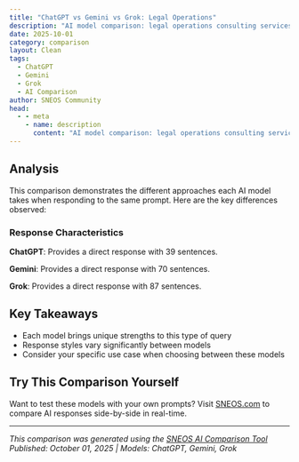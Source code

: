 ```yaml
---
title: "ChatGPT vs Gemini vs Grok: Legal Operations"
description: "AI model comparison: legal operations consulting services..."
date: 2025-10-01
category: comparison
layout: Clean
tags:
  - ChatGPT
  - Gemini
  - Grok
  - AI Comparison
author: SNEOS Community
head:
  - - meta
    - name: description
      content: "AI model comparison: legal operations consulting services..."
---
```


<ChatComparison
  title="ChatGPT vs Gemini vs Grok: Legal Operations"
  prompt="legal operations consulting services"
  :responses='{
    "ChatGPT": "Legal operations consulting services are specialized advisory services that help law firms, corporate legal departments, and other legal organizations improve the efficiency, effectiveness, and overall management of their legal operations. These services focus on optimizing processes, technology, people, and strategy within legal functions to reduce costs, improve service delivery, and enhance business outcomes.\n\n### Key Areas Covered by Legal Operations Consulting Services:\n\n1. **Process Optimization**\n   - Mapping and analyzing current legal processes.\n   - Implementing best practices for workflow and case/matter management.\n   - Streamlining contract lifecycle management.\n   - Automating routine tasks to improve efficiency.\n\n2. **Technology Implementation and Management**\n   - Assessing and recommending legal technology solutions (e.g., e-billing, matter management, document management).\n   - Overseeing the deployment, integration, and user adoption of software tools.\n   - Data management and analytics for legal spend and performance reporting.\n\n3. **Vendor and Budget Management**\n   - Developing vendor selection and management strategies.\n   - Negotiating legal service contracts and alternative fee arrangements.\n   - Budget planning, forecasting, and spend analysis to control costs.\n\n4. **Talent and Resource Management**\n   - Assessing skills and optimizing team structures.\n   - Implementing training programs and change management.\n   - Aligning internal and external legal resources strategically.\n\n5. **Compliance and Risk Management**\n   - Designing compliance frameworks and policies.\n   - Risk assessment related to legal processes and vendor relationships.\n\n6. **Strategic Planning and Performance Metrics**\n   - Setting KPIs and benchmarks for legal department performance.\n   - Developing strategic roadmaps aligned with broader business objectives.\n   - Continuous improvement through data-driven insights.\n\n### Benefits of Legal Operations Consulting\n\n- Improved operational efficiency and reduced overhead costs.\n- Enhanced ability to manage legal risks and compliance.\n- Better alignment between legal and business strategies.\n- Increased transparency and control over legal spending.\n- Improved technology adoption and leveraging of innovative tools.\n- More effective collaboration between in-house lawyers, outside counsel, and other stakeholders.\n\n### Typical Clients\n\n- Corporate legal departments seeking to transform and modernize operations.\n- Law firms aiming to improve internal practice management.\n- Legal service providers and alternative legal service organizations.\n\n---\n\nIf you need assistance finding a legal operations consultant or a firm specializing in these services, I can help provide recommendations or sample consulting firms. Would you like that?",
    "Gemini": "Legal operations consulting services help law departments and law firms improve their efficiency, effectiveness, and overall performance. They provide specialized expertise in optimizing the business of law, allowing legal teams to focus on their core legal work.\n\nHere\u0027s a breakdown of what these services typically entail:\n\n**Key Areas Addressed by Legal Operations Consulting:**\n\n*   **Strategy \u0026 Planning:**\n    *   Developing a legal operations strategy aligned with the overall business goals.\n    *   Creating roadmaps for implementing changes and improvements.\n    *   Conducting needs assessments to identify key pain points and opportunities.\n*   **Technology \u0026 Automation:**\n    *   Selecting, implementing, and optimizing legal technology solutions (e.g., e-billing, contract management, document management, e-discovery).\n    *   Automating routine tasks and workflows to improve efficiency.\n    *   Ensuring data security and compliance.\n*   **Process Improvement \u0026 Workflow Optimization:**\n    *   Analyzing existing legal processes to identify bottlenecks and inefficiencies.\n    *   Designing and implementing streamlined workflows.\n    *   Developing standard operating procedures (SOPs).\n*   **Financial Management \u0026 Budgeting:**\n    *   Developing and managing legal budgets.\n    *   Implementing cost-saving measures.\n    *   Analyzing legal spend and identifying areas for improvement.\n    *   E-billing implementation and optimization.\n*   **Vendor Management:**\n    *   Selecting and managing external legal service providers (e.g., outside counsel, legal research vendors, e-discovery providers).\n    *   Negotiating rates and contracts with vendors.\n    *   Tracking vendor performance.\n*   **Data Analytics \u0026 Reporting:**\n    *   Collecting and analyzing legal data to identify trends and insights.\n    *   Developing key performance indicators (KPIs) to track progress and measure success.\n    *   Creating reports and dashboards to communicate performance to stakeholders.\n*   **Knowledge Management:**\n    *   Creating and maintaining a central repository of legal knowledge and resources.\n    *   Developing tools and processes for sharing knowledge within the legal team.\n*   **Organizational Structure \u0026 Talent Management:**\n    *   Designing and implementing efficient legal organizational structures.\n    *   Developing job descriptions and career paths for legal operations professionals.\n    *   Providing training and development opportunities for legal team members.\n*   **Compliance \u0026 Risk Management:**\n    *   Ensuring compliance with relevant laws and regulations.\n    *   Developing and implementing risk management policies and procedures.\n*   **Contract Lifecycle Management (CLM):**\n    *   Optimizing the contract lifecycle from creation to execution and renewal.\n    *   Implementing CLM systems to manage contracts more effectively.\n\n**Benefits of Legal Operations Consulting:**\n\n*   **Increased Efficiency:** Streamlined processes and automation reduce wasted time and effort.\n*   **Reduced Costs:** Better financial management and vendor management lead to lower legal spending.\n*   **Improved Quality:** Standardized processes and knowledge management ensure consistent quality.\n*   **Enhanced Compliance:** Effective compliance and risk management programs reduce the risk of legal issues.\n*   **Better Decision-Making:** Data analytics and reporting provide insights to inform strategic decisions.\n*   **Increased Productivity:**  Freeing up legal professionals from administrative tasks allows them to focus on higher-value work.\n*   **Improved Collaboration:**  Better communication and collaboration tools enhance teamwork.\n*   **Increased ROI on Legal Spend:** Getting more value from existing resources and technology.\n\n**Who Uses Legal Operations Consulting?**\n\n*   **Corporate Legal Departments:** Companies of all sizes seeking to optimize their internal legal functions.\n*   **Law Firms:**  Firms looking to improve efficiency, client service, and profitability.\n*   **Government Agencies:**  Government legal teams seeking to streamline operations and improve compliance.\n*   **Alternative Legal Service Providers (ALSPs):** Often provide legal operations consulting as part of their broader service offerings.\n\n**Key Considerations When Choosing a Consultant:**\n\n*   **Expertise and Experience:** Look for consultants with a proven track record in legal operations.  Consider industry-specific experience.\n*   **Methodology:**  Understand the consultant\u0027s approach to problem-solving and implementation.\n*   **Communication Skills:**  Ensure the consultant can effectively communicate with your legal team and other stakeholders.\n*   **Cultural Fit:**  Choose a consultant who understands your organization\u0027s culture and values.\n*   **References:**  Check references from previous clients.\n*   **Cost:**  Get a clear understanding of the consultant\u0027s fees and payment terms.  Consider the ROI they project.\n\n**Examples of Consulting Services:**\n\n*   **Current State Assessment:** A comprehensive evaluation of existing legal operations, processes, and technology.\n*   **Legal Technology Roadmap:** A plan for implementing and optimizing legal technology solutions.\n*   **Process Redesign:**  Re-engineering legal processes to improve efficiency and effectiveness.\n*   **Vendor Selection:**  Assisting with the selection of appropriate legal service providers.\n*   **Training and Development:**  Providing training to legal team members on new processes and technologies.\n*   **Interim Legal Operations Support:**  Filling a temporary gap in legal operations leadership or expertise.\n\n**Where to Find Legal Operations Consultants:**\n\n*   **Legal Operations Professional Organizations:** (e.g., CLOC - Corporate Legal Operations Consortium) often have directories of members who provide consulting services.\n*   **Legal Technology Vendors:** Some vendors offer consulting services to help clients implement and optimize their software.\n*   **Management Consulting Firms:**  Many large consulting firms have legal operations practices.\n*   **Specialized Legal Operations Consulting Firms:**  Boutique firms that focus exclusively on legal operations.\n*   **LinkedIn:**  A good place to search for individual consultants and legal operations professionals.\n\nIn conclusion, legal operations consulting services are a valuable resource for organizations looking to improve the efficiency, effectiveness, and value of their legal functions. By leveraging the expertise of experienced consultants, legal teams can achieve significant improvements in their operations and better support the overall business goals.\n",
    "Grok": "Legal operations consulting services focus on helping law firms, corporate legal departments, and other legal organizations optimize their operations, improve efficiency, reduce costs, and align their processes with business goals. These services are typically provided by consulting firms or professionals with expertise in legal operations, technology, project management, and change management. Below is an overview of what legal operations consulting entails, key services offered, and the benefits it provides.\n\n---\n\n### **What Are Legal Operations Consulting Services?**\nLegal operations (often referred to as \u0022Legal Ops\u0022) is a multidisciplinary field that focuses on the strategic, operational, and technological aspects of delivering legal services. Legal operations consulting services support organizations in streamlining workflows, leveraging technology, managing budgets, and improving service delivery. Consultants work with in-house legal teams, law firms, and other stakeholders to implement best practices and drive transformation.\n\nThe goal is to make legal functions more efficient, cost-effective, and aligned with the broader business or organizational objectives, while maintaining compliance and managing risks.\n\n---\n\n### **Key Services Offered by Legal Operations Consultants**\nLegal operations consulting covers a wide range of areas, including but not limited to:\n\n1. **Process Optimization and Workflow Design**\n   - Assessing current legal processes and identifying inefficiencies.\n   - Redesigning workflows to reduce bottlenecks and improve productivity.\n   - Implementing standard operating procedures (SOPs) for repetitive tasks like contract management or compliance reviews.\n\n2. **Technology Implementation and Integration**\n   - Advising on and implementing legal tech solutions such as eDiscovery tools, contract lifecycle management (CLM) systems, matter management software, and document automation tools.\n   - Assisting with the integration of technology into existing systems.\n   - Providing training and change management support to ensure adoption.\n\n3. **Cost Management and Budgeting**\n   - Analyzing legal spend (e.g., outside counsel fees, internal costs) and identifying cost-saving opportunities.\n   - Developing alternative fee arrangements (AFAs) with law firms.\n   - Creating budgeting and forecasting tools to manage legal department expenses.\n\n4. **Strategic Planning and Transformation**\n   - Aligning legal operations with the broader business strategy.\n   - Developing key performance indicators (KPIs) and metrics to measure the effectiveness of legal services.\n   - Supporting digital transformation initiatives within legal departments.\n\n5. **Vendor and Outside Counsel Management**\n   - Evaluating and selecting outside counsel or legal service providers based on performance, cost, and expertise.\n   - Negotiating contracts and fee structures with vendors and law firms.\n   - Implementing vendor management programs to monitor quality and compliance.\n\n6. **Data Analytics and Reporting**\n   - Building dashboards and reporting tools to provide insights into legal spend, case outcomes, and team performance.\n   - Using data to inform decision-making and predict future legal needs.\n   - Supporting risk management through data-driven insights.\n\n7. **Change Management and Training**\n   - Helping legal teams adapt to new processes, technologies, or organizational structures.\n   - Providing training on legal tech tools and best practices.\n   - Managing cultural resistance to change within legal departments or law firms.\n\n8. **Compliance and Risk Management**\n   - Ensuring that legal operations adhere to regulatory requirements and internal policies.\n   - Developing frameworks for managing legal risks and mitigating potential issues.\n   - Conducting audits of existing processes to identify compliance gaps.\n\n---\n\n### **Who Benefits from Legal Operations Consulting?**\n- **Corporate Legal Departments**: In-house teams looking to reduce costs, improve efficiency, and demonstrate value to the business.\n- **Law Firms**: Firms seeking to modernize operations, adopt technology, and remain competitive in a changing market.\n- **Government Agencies**: Legal teams within government entities aiming to manage complex caseloads with limited resources.\n- **Legal Service Providers**: Alternative legal service providers (ALSPs) or managed service providers looking to scale operations.\n\n---\n\n### **Benefits of Legal Operations Consulting Services**\n1. **Cost Savings**: Streamlined processes and better spend management reduce unnecessary expenses.\n2. **Increased Efficiency**: Automation and optimized workflows allow legal teams to focus on high-value work.\n3. **Improved Decision-Making**: Data analytics and reporting provide actionable insights for strategic planning.\n4. **Technology Adoption**: Consultants help organizations select and implement the right tools to enhance productivity.\n5. **Risk Reduction**: Better compliance and risk management frameworks minimize legal and regulatory exposure.\n6. **Alignment with Business Goals**: Legal operations are aligned with organizational priorities, adding measurable value.\n\n---\n\n### **How to Choose a Legal Operations Consultant**\nWhen selecting a legal operations consulting firm or professional, consider the following:\n- **Experience and Expertise**: Look for consultants with a track record in legal operations and relevant industries.\n- **Technology Knowledge**: Ensure they have expertise in legal tech and can recommend solutions tailored to your needs.\n- **Customized Approach**: Choose a consultant who offers solutions specific to your organization\u0027s challenges rather than a one-size-fits-all approach.\n- **Cultural Fit**: The consultant should understand the unique culture of your legal team or firm to drive effective change.\n- **References and Case Studies**: Request examples of past projects and client testimonials to assess their impact.\n\n---\n\n### **Examples of Legal Operations Consulting Firms**\nSeveral firms and organizations specialize in legal operations consulting, including:\n- **Elevate Services**: Provides consulting and managed services for legal operations, including technology and process optimization.\n- **UnitedLex**: Offers digital transformation and operational consulting for legal departments.\n- **Consilio**: Focuses on eDiscovery, document review, and legal tech consulting.\n- **Major, Lindsey \u0026 Africa (MLA)**: Provides legal operations consulting as part of their broader legal talent and advisory services.\n- **Blickstein Group**: Specializes in legal operations strategy and hosts the annual Legal Operations Exchange event.\n\nAdditionally, large management consulting firms like **Deloitte**, **PwC**, **EY**, and **KPMG** have legal operations and technology practices that assist with transformation projects.\n\n---\n\n### **Trends in Legal Operations Consulting**\n1. **Rise of Legal Tech**: Increasing focus on AI, automation, and data analytics to drive efficiency.\n2. **Hybrid Work Models**: Consulting on remote work tools and collaboration platforms for legal teams.\n3. **Focus on ESG (Environmental, Social, Governance)**: Aligning legal operations with sustainability and ethical goals.\n4. **Diversity and Inclusion**: Advising on programs to promote diversity within legal teams and vendor partnerships.\n5. **Cybersecurity and Data Privacy**: Addressing heightened risks related to data breaches and regulatory compliance (e.g., GDPR, CCPA).\n\n---\n\nIf you\u0027re considering legal operations consulting services, start by identifying your organization\u0027s specific pain points (e.g., high costs, inefficiencies, or lack of technology adoption) and reaching out to consultants for an initial assessment. Many firms offer discovery sessions or diagnostic tools to evaluate your needs before proposing solutions. Would you like more information on a specific aspect of legal operations consulting, such as technology implementation or cost management?"
  }'
  published-date="21:54"
/>

## Analysis

This comparison demonstrates the different approaches each AI model takes when responding to the same prompt. Here are the key differences observed:

### Response Characteristics

**ChatGPT**: Provides a direct response with 39 sentences. 

**Gemini**: Provides a direct response with 70 sentences. 

**Grok**: Provides a direct response with 87 sentences. 

## Key Takeaways

- Each model brings unique strengths to this type of query
- Response styles vary significantly between models
- Consider your specific use case when choosing between these models

## Try This Comparison Yourself

Want to test these models with your own prompts? Visit [SNEOS.com](https://sneos.com) to compare AI responses side-by-side in real-time.

---

*This comparison was generated using the [SNEOS AI Comparison Tool](https://sneos.com)*
*Published: October 01, 2025 | Models: ChatGPT, Gemini, Grok*
